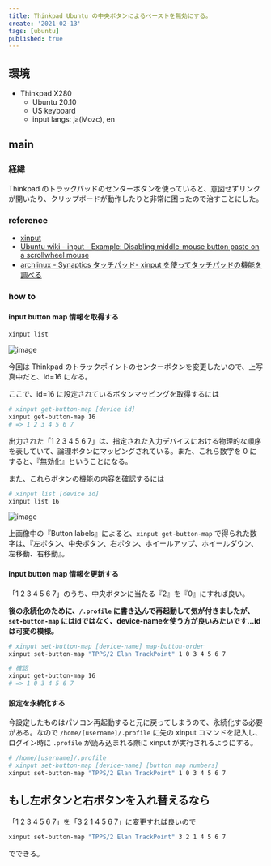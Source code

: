 ```yaml
---
title: Thinkpad Ubuntu の中央ボタンによるペーストを無効にする。
create: '2021-02-13'
tags: [ubuntu]
published: true
---
```


## 環境

- Thinkpad X280
  - Ubuntu 20.10
  - US keyboard
  - input langs: ja(Mozc), en

## main

### 経緯

Thinkpad のトラックパッドのセンターボタンを使っていると、意図せずリンクが開いたり、クリップボードが動作したりと非常に困ったので治すことにした。

### reference

- [xinput](https://www.x.org/archive/X11R7.5/doc/man/man1/xinput.1.html)
- [Ubuntu wiki - input - Example: Disabling middle-mouse button paste on a scrollwheel mouse](https://wiki.ubuntu.com/X/Config/Input#Example:_Disabling_middle-mouse_button_paste_on_a_scrollwheel_mouse)
- [archlinux - Synaptics タッチパッド- xinput を使ってタッチパッドの機能を調べる](https://wiki.archlinux.jp/index.php/Synaptics_%E3%82%BF%E3%83%83%E3%83%81%E3%83%91%E3%83%83%E3%83%89#xinput_を使ってタッチパッドの機能を調べる)

### how to

#### input button map 情報を取得する

```sh
xinput list
```

![image](https://i.imgur.com/Aa0suNG.png)

今回は Thinkpad のトラックポイントのセンターボタンを変更したいので、上写真中だと、id=16 になる。

ここで、id=16 に設定されているボタンマッピングを取得するには

```sh
# xinput get-button-map [device id]
xinput get-button-map 16
# => 1 2 3 4 5 6 7 
```

出力された「1 2 3 4 5 6 7」は、指定された入力デバイスにおける物理的な順序を表していて、論理ボタンにマッピングされている。また、これら数字を 0 にすると、『無効化』ということになる。

また、これらボタンの機能の内容を確認するには

```sh
# xinput list [device id]
xinput list 16
```

![image](https://i.imgur.com/Jolg4Oi.png)

上画像中の『Button labels』によると、`xinput get-button-map` で得られた数字は、『左ボタン、中央ボタン、右ボタン、ホイールアップ、ホイールダウン、左移動、右移動』。

#### input button map 情報を更新する

「1 2 3 4 5 6 7」のうち、中央ボタンに当たる『2』を『0』にすれば良い。

**後の永続化のために、`/.profile` に書き込んで再起動して気が付きましたが、`set-button-map` にはidではなく、device-nameを使う方が良いみたいです…idは可変の模様。**

```sh
# xinput set-button-map [device-name] map-button-order
xinput set-button-map "TPPS/2 Elan TrackPoint" 1 0 3 4 5 6 7

# 確認
xinput get-button-map 16
# => 1 0 3 4 5 6 7
```

#### 設定を永続化する

今設定したものはパソコン再起動すると元に戻ってしまうので、永続化する必要がある。なので `/home/[username]/.profile` に先の xinput コマンドを記入し、ログイン時に `.profile` が読み込まれる際に xinput が実行されるようにする。

```sh
# /home/[username]/.profile
# xinput set-button-map [device-name] [button map numbers]
xinput set-button-map "TPPS/2 Elan TrackPoint" 1 0 3 4 5 6 7
```

## もし左ボタンと右ボタンを入れ替えるなら

「1 2 3 4 5 6 7」を「3 2 1 4 5 6 7」に変更すれば良いので

```sh
xinput set-button-map "TPPS/2 Elan TrackPoint" 3 2 1 4 5 6 7
```

でできる。

